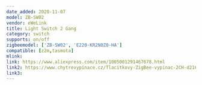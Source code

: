 ```yaml
---
date_added: 2020-11-07
model: ZB-SW02
vendor: eWeLink
title: Light Switch 2 Gang
category: switch
supports: on/off
zigbeemodel: ['ZB-SW02', 'E220-KR2N0Z0-HA']
compatible: [z2m,tasmota]
mlink: 
link: https://www.aliexpress.com/item/1005001291467678.html
link2: https://www.chytrevypinace.cz/Tlacitkovy-ZigBee-vypinac-2CH-d210.htm
link3: 
---
```


